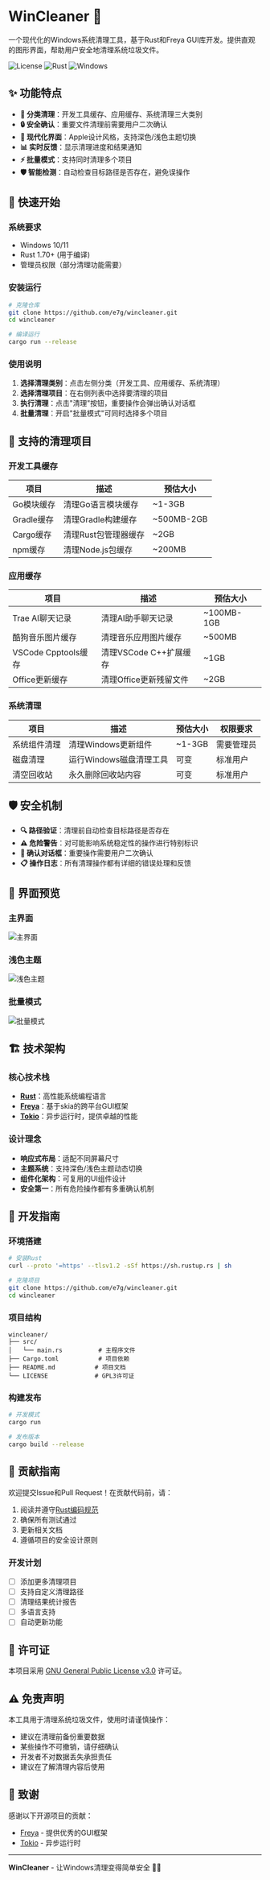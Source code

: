 # WinCleaner 🧹

一个现代化的Windows系统清理工具，基于Rust和Freya GUI库开发。提供直观的图形界面，帮助用户安全地清理系统垃圾文件。

![License](https://img.shields.io/badge/license-GPL3-blue.svg)
![Rust](https://img.shields.io/badge/rust-%23000000.svg?style=flat&logo=rust&logoColor=white)
![Windows](https://img.shields.io/badge/platform-windows-lightgrey)

## ✨ 功能特点

- **🎯 分类清理**：开发工具缓存、应用缓存、系统清理三大类别
- **🔒 安全确认**：重要文件清理前需要用户二次确认
- **🎨 现代化界面**：Apple设计风格，支持深色/浅色主题切换
- **📊 实时反馈**：显示清理进度和结果通知
- **⚡ 批量模式**：支持同时清理多个项目
- **🛡️ 智能检测**：自动检查目标路径是否存在，避免误操作

## 🚀 快速开始

### 系统要求
- Windows 10/11
- Rust 1.70+ (用于编译)
- 管理员权限（部分清理功能需要）

### 安装运行

```bash
# 克隆仓库
git clone https://github.com/e7g/wincleaner.git
cd wincleaner

# 编译运行
cargo run --release
```

### 使用说明

1. **选择清理类别**：点击左侧分类（开发工具、应用缓存、系统清理）
2. **选择清理项目**：在右侧列表中选择要清理的项目
3. **执行清理**：点击"清理"按钮，重要操作会弹出确认对话框
4. **批量清理**：开启"批量模式"可同时选择多个项目

## 🧹 支持的清理项目

### 开发工具缓存
| 项目 | 描述 | 预估大小 |
|------|------|----------|
| Go模块缓存 | 清理Go语言模块缓存 | ~1-3GB |
| Gradle缓存 | 清理Gradle构建缓存 | ~500MB-2GB |
| Cargo缓存 | 清理Rust包管理器缓存 | ~2GB |
| npm缓存 | 清理Node.js包缓存 | ~200MB |

### 应用缓存
| 项目 | 描述 | 预估大小 |
|------|------|----------|
| Trae AI聊天记录 | 清理AI助手聊天记录 | ~100MB-1GB |
| 酷狗音乐图片缓存 | 清理音乐应用图片缓存 | ~500MB |
| VSCode Cpptools缓存 | 清理VSCode C++扩展缓存 | ~1GB |
| Office更新缓存 | 清理Office更新残留文件 | ~2GB |

### 系统清理
| 项目 | 描述 | 预估大小 | 权限要求 |
|------|------|----------|----------|
| 系统组件清理 | 清理Windows更新组件 | ~1-3GB | 需要管理员 |
| 磁盘清理 | 运行Windows磁盘清理工具 | 可变 | 标准用户 |
| 清空回收站 | 永久删除回收站内容 | 可变 | 标准用户 |

## 🛡️ 安全机制

- **🔍 路径验证**：清理前自动检查目标路径是否存在
- **⚠️ 危险警告**：对可能影响系统稳定性的操作进行特别标识
- **🔄 确认对话框**：重要操作需要用户二次确认
- **📋 操作日志**：所有清理操作都有详细的错误处理和反馈

## 🎨 界面预览

### 主界面
![主界面](screenshots/屏幕截图%202025-10-02%20223916.png)

### 浅色主题
![浅色主题](screenshots/屏幕截图%202025-10-02%20223951.png)

### 批量模式
![批量模式](screenshots/屏幕截图%202025-10-02%20224147.png)

## 🏗️ 技术架构

### 核心技术栈
- **[Rust](https://www.rust-lang.org/)**：高性能系统编程语言
- **[Freya](https://freyaui.dev/)**：基于skia的跨平台GUI框架
- **[Tokio](https://tokio.rs/)**：异步运行时，提供卓越的性能

### 设计理念
- **响应式布局**：适配不同屏幕尺寸
- **主题系统**：支持深色/浅色主题动态切换
- **组件化架构**：可复用的UI组件设计
- **安全第一**：所有危险操作都有多重确认机制

## 🔧 开发指南

### 环境搭建
```bash
# 安装Rust
curl --proto '=https' --tlsv1.2 -sSf https://sh.rustup.rs | sh

# 克隆项目
git clone https://github.com/e7g/wincleaner.git
cd wincleaner
```

### 项目结构
```
wincleaner/
├── src/
│   └── main.rs          # 主程序文件
├── Cargo.toml           # 项目依赖
├── README.md           # 项目文档
└── LICENSE             # GPL3许可证
```

### 构建发布
```bash
# 开发模式
cargo run

# 发布版本
cargo build --release
```

## 🤝 贡献指南

欢迎提交Issue和Pull Request！在贡献代码前，请：

1. 阅读并遵守[Rust编码规范](https://doc.rust-lang.org/1.0.0/style/README.html)
2. 确保所有测试通过
3. 更新相关文档
4. 遵循项目的安全设计原则

### 开发计划
- [ ] 添加更多清理项目
- [ ] 支持自定义清理路径
- [ ] 清理结果统计报告
- [ ] 多语言支持
- [ ] 自动更新功能

## 📄 许可证

本项目采用 [GNU General Public License v3.0](LICENSE) 许可证。

## ⚠️ 免责声明

本工具用于清理系统垃圾文件，使用时请谨慎操作：
- 建议在清理前备份重要数据
- 某些操作不可撤销，请仔细确认
- 开发者不对数据丢失承担责任
- 建议在了解清理内容后使用

## 🙏 致谢

感谢以下开源项目的贡献：
- [Freya](https://github.com/marc2332/freya) - 提供优秀的GUI框架
- [Tokio](https://github.com/tokio-rs/tokio) - 异步运行时

---

**WinCleaner** - 让Windows清理变得简单安全 🧹✨